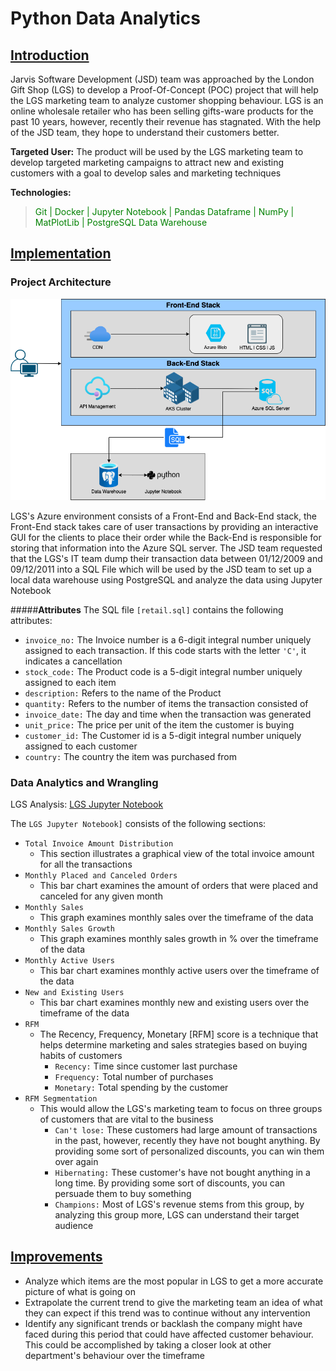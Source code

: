 # Python Data Analytics
## <ins> Introduction
Jarvis Software Development (JSD) team was approached by the London Gift Shop (LGS) to develop a
Proof-Of-Concept (POC) project that will help the LGS marketing team to analyze customer shopping
behaviour. LGS is an online wholesale retailer who has been selling gifts-ware products for the
past 10 years, however, recently their revenue has stagnated. With the help of the JSD team, they hope
to understand their customers better.

__Targeted User:__ The product will be used by the LGS marketing team to develop targeted marketing
campaigns to attract new and existing customers with a goal to develop sales and marketing techniques

__Technologies:__
> <span style = "color:green"> Git | Docker | Jupyter Notebook | Pandas Dataframe | NumPy | MatPlotLib | PostgreSQL Data Warehouse </span>

## <ins> Implementation
### Project Architecture

![my image](./assets/python.png)

LGS's Azure environment consists of a Front-End and Back-End stack, the Front-End stack takes care
of user transactions by providing an interactive GUI for the clients to place their order while the
Back-End is responsible for storing that information into the Azure SQL server. The JSD team requested
that the LGS's IT team dump their transaction data between 01/12/2009 and 09/12/2011 into a SQL File
which will be used by the JSD team to set up a local data warehouse using PostgreSQL and analyze the data
using Jupyter Notebook

#####__Attributes__
The SQL file `[retail.sql]` contains the following attributes:

- `invoice_no:` The Invoice number is a 6-digit integral number uniquely assigned to each transaction. If this code starts with the letter `'C'`, it indicates a cancellation
- `stock_code:` The Product code is a 5-digit integral number uniquely assigned to each item
- `description:` Refers to the name of the Product
- `quantity:` Refers to the number of items the transaction consisted of
- `invoice_date:` The day and time when the transaction was generated
- `unit_price:` The price per unit of the item the customer is buying
- `customer_id:` The Customer id is a 5-digit integral number uniquely assigned to each customer
- `country:` The country the item was purchased from

### Data Analytics and Wrangling
LGS Analysis: [LGS Jupyter Notebook](./retail_data_analytics_wrangling.ipynb)

The `LGS Jupyter Notebook]` consists of the following sections:

- `Total Invoice Amount Distribution`
    - This section illustrates a graphical view of the total invoice amount for all the transactions
- `Monthly Placed and Canceled Orders`
    - This bar chart examines the amount of orders that were placed and canceled for any given month
- `Monthly Sales`
    - This graph examines monthly sales over the timeframe of the data
- `Monthly Sales Growth`
    - This graph examines monthly sales growth in % over the timeframe of the data
- `Monthly Active Users`
    - This bar chart examines monthly active users over the timeframe of the data
- `New and Existing Users`
    - This bar chart examines monthly new and existing users over the timeframe of the data
- `RFM`
    - The Recency, Frequency, Monetary [RFM] score is a technique that helps
      determine marketing and sales strategies based on buying habits of customers
        - `Recency:` Time since customer last purchase
        - `Frequency:` Total number of purchases
        - `Monetary:` Total spending by the customer
- `RFM Segmentation`
    - This would allow the LGS's marketing team to focus on three groups of customers that are vital to the business
        - `Can't lose:` These customers had large amount of transactions in the past, however, recently they have
          not bought anything. By providing some sort of personalized discounts, you can win them over again
        - `Hibernating:` These customer's have not bought anything in a long time.
          By providing some sort of discounts, you can persuade them to buy something
        - `Champions:` Most of LGS's revenue stems from this group, by analyzing this group more, LGS can understand
          their target audience

## <ins> Improvements
- Analyze which items are the most popular in LGS to get a more accurate picture of what is going on
- Extrapolate the current trend to give the marketing team an idea of what they can expect if this trend
  was to continue without any intervention
- Identify any significant trends or backlash the company might have faced during this period that could
  have affected customer behaviour. This could be accomplished by taking a closer look at other department's
  behaviour over the timeframe
  

